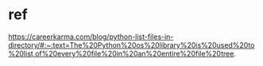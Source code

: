 # ref 

https://careerkarma.com/blog/python-list-files-in-directory/#:~:text=The%20Python%20os%20library%20is%20used%20to%20list,of%20every%20file%20in%20an%20entire%20file%20tree.